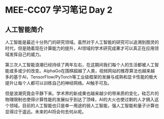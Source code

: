 # MEE-CC07 学习笔记 Day 2

## 人工智能简介

人工智能是最近十分热门的研究领域。虽然对于人工智能的研究可以追溯到图灵的时代，但是随着现在计算能力的提升，AI领域的学术研究成果才可以真正在应用领域发挥自己的威力。

第三次人工智能浪潮已经持续了两年左右，在这期间我们每个人的生活都被人工智能或多或少的改变。AlphaGo在围棋超越了人类，视频网站的推荐算法也越来越多的基于AI，TensorFlow/PyTorch等工业级框架的发展与成熟和显卡性能的极大提升让每个人都可以训练自己的神经网络。AI触手可及。

但是浪潮究竟会平静下来。学术界的新成果也越来越少的带来质的变化，硅芯片的物理限制也使得计算性能的发展似乎到达了顶峰，AI的大火也使过剩的人才拥入这个领域。目前的人工智能也只是单一用途的弱人工智能，强人工智能和量子计算也显得过于遥远。未来的AI将会何去何从呢。
